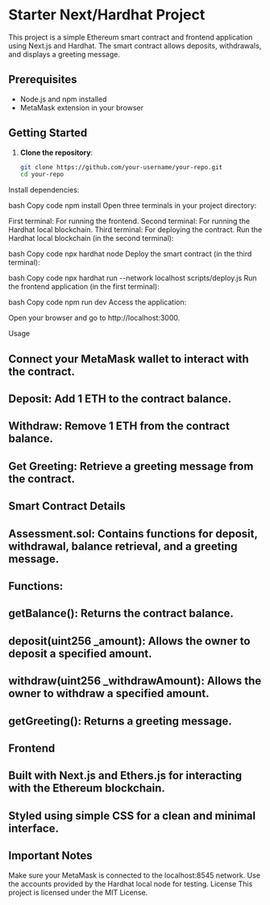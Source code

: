 # Starter Next/Hardhat Project

This project is a simple Ethereum smart contract and frontend application using Next.js and Hardhat. The smart contract allows deposits, withdrawals, and displays a greeting message.

## Prerequisites

- Node.js and npm installed
- MetaMask extension in your browser

## Getting Started

1. **Clone the repository**:

   ```bash
   git clone https://github.com/your-username/your-repo.git
   cd your-repo
Install dependencies:

bash
Copy code
npm install
Open three terminals in your project directory:

First terminal: For running the frontend.
Second terminal: For running the Hardhat local blockchain.
Third terminal: For deploying the contract.
Run the Hardhat local blockchain (in the second terminal):

bash
Copy code
npx hardhat node
Deploy the smart contract (in the third terminal):

bash
Copy code
npx hardhat run --network localhost scripts/deploy.js
Run the frontend application (in the first terminal):

bash
Copy code
npm run dev
Access the application:

Open your browser and go to http://localhost:3000.

Usage
## Connect your MetaMask wallet to interact with the contract.
## Deposit: Add 1 ETH to the contract balance.
## Withdraw: Remove 1 ETH from the contract balance.
## Get Greeting: Retrieve a greeting message from the contract.
## Smart Contract Details
## Assessment.sol: Contains functions for deposit, withdrawal, balance retrieval, and a greeting message.
## Functions:
## getBalance(): Returns the contract balance.
## deposit(uint256 _amount): Allows the owner to deposit a specified amount.
## withdraw(uint256 _withdrawAmount): Allows the owner to withdraw a specified amount.
## getGreeting(): Returns a greeting message.
## Frontend
## Built with Next.js and Ethers.js for interacting with the Ethereum blockchain.
## Styled using simple CSS for a clean and minimal interface.
## Important Notes
Make sure your MetaMask is connected to the localhost:8545 network.
Use the accounts provided by the Hardhat local node for testing.
License
This project is licensed under the MIT License.
